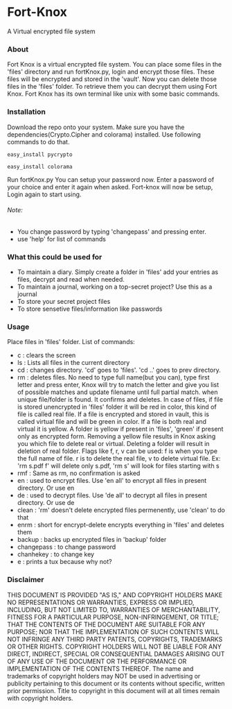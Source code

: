 # Fort-Knox
A Virtual encrypted file system

### About

Fort Knox is a virtual encrypted file system. You can place some files in the 'files' directory and run fortKnox.py, login and encrypt those files. These files will be encrypted and stored in the 'vault'. Now you can delete those files in the 'files' folder. To retrieve them you can decrypt them using Fort Knox. Fort Knox has its own terminal like unix with some basic commands.

### Installation

Download the repo onto your system. Make sure you have the dependencies(Crypto.Cipher and colorama) installed. Use following commands to do that.

`easy_install pycrypto`  

`easy_install colorama`


Run fortKnox.py
You can setup your password now. Enter a password of your choice and enter it again when asked.
Fort-knox will now be setup, Login again to start using.

###### Note:  
* You change password by typing 'changepass' and pressing enter.
* use 'help' for list of commands

### What this could be used for

- To maintain a diary. Simply create a folder in 'files' add your entries as files, decrypt and read when needed.
- To maintain a journal, working on a top-secret project? Use this as a journal
- To store your secret project files
- To store sensetive files/information like passwords

### Usage

Place files in 'files' folder.
List of commands:
- c : clears the screen
- ls : Lists all files in the current directory
- cd : changes directory. 'cd' goes to 'files'. 'cd ..' goes to prev directory.
- rm : deletes files. No need to type full name(but you can), type first letter and press enter, Knox will try to match the letter and give you list of possible matches and update filename until full partial match. when unique file/folder is found. It confirms and deletes. In case of files, if file is stored unencrypted in 'files' folder it will be red in color, this kind of file is called real file. If a file is encrypted and stored in vault, this is called virtual file and will be green in color. If a file is both real and virtual it is yellow. A folder is yellow if present in 'files', 'green' if present only as encrypted form. Removing a yellow file results in Knox asking you which file to delete real or virtual. Deleting a folder will result in deletion of real folder. Flags like f, r, v can be used: f is when you type the full name of file. r is to delete the real file, v to delete virtual file. Ex: 'rm s.pdf f' will delete only s.pdf, 'rm s' will look for files starting with s
- rmf : Same as rm, no confirmation is asked
- en : used to encrypt files. Use 'en all' to encrypt all files in present directory. Or use en <file name or folder name>
- de : used to decrypt files. Use 'de all' to decrypt all files in present directory. Or use de <file name or folder name>
- clean : 'rm' doesn't delete encrypted files permenently, use 'clean' to do that
- enrm : short for encrypt-delete encrypts everything in 'files' and deletes them
- backup : backs up encrypted files in 'backup' folder
- changepass : to change password
- chanhekey : to change key
- e : prints a tux because why not?


### Disclaimer
THIS DOCUMENT IS PROVIDED "AS IS," AND COPYRIGHT HOLDERS MAKE NO REPRESENTATIONS OR WARRANTIES, EXPRESS OR IMPLIED, INCLUDING, BUT NOT LIMITED TO, WARRANTIES OF MERCHANTABILITY, FITNESS FOR A PARTICULAR PURPOSE, NON-INFRINGEMENT, OR TITLE; THAT THE CONTENTS OF THE DOCUMENT ARE SUITABLE FOR ANY PURPOSE; NOR THAT THE IMPLEMENTATION OF SUCH CONTENTS WILL NOT INFRINGE ANY THIRD PARTY PATENTS, COPYRIGHTS, TRADEMARKS OR OTHER RIGHTS. COPYRIGHT HOLDERS WILL NOT BE LIABLE FOR ANY DIRECT, INDIRECT, SPECIAL OR CONSEQUENTIAL DAMAGES ARISING OUT OF ANY USE OF THE DOCUMENT OR THE PERFORMANCE OR IMPLEMENTATION OF THE CONTENTS THEREOF. The name and trademarks of copyright holders may NOT be used in advertising or publicity pertaining to this document or its contents without specific, written prior permission. Title to copyright in this document will at all times remain with copyright holders.
